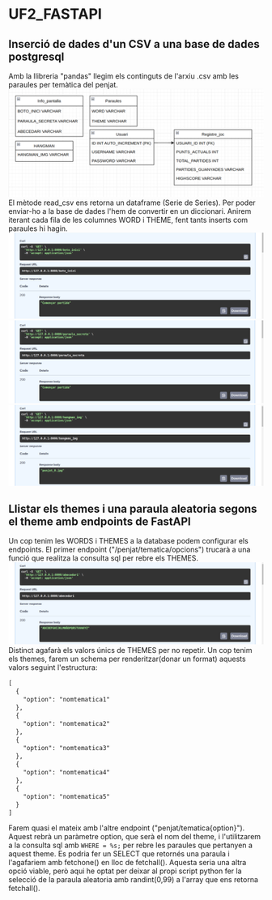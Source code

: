 # UF2_FASTAPI

## Inserció de dades d'un CSV a una base de dades postgresql
Amb la llibreria "pandas" llegim els continguts de l'arxiu .csv amb les paraules per temàtica del penjat.
![cap1](cap1.png)
El mètode read_csv ens retorna un dataframe (Serie de Series). Per poder enviar-ho a la base de dades
l'hem de convertir en un diccionari. Anirem iterant cada fila de les columnes WORD i THEME, fent tants inserts com paraules hi hagin.
![cap2](cap2.png)
![cap3](cap3.png)
![cap4](cap4.png)

## Llistar els themes i una paraula aleatoria segons el theme amb endpoints de FastAPI
Un cop tenim les WORDS i THEMES a la database podem configurar els endpoints.
El primer endpoint ("/penjat/tematica/opcions") trucarà a una funció que realitza la consulta sql per rebre els THEMES.
![cap5](cap5.png)
Distinct agafarà els valors únics de THEMES per no repetir.
Un cop tenim els themes, farem un schema per renderitzar(donar un format) aquests valors seguint l'estructura:
```
[
  {
    "option": "nomtematica1"
  },
  {
    "option": "nomtematica2"
  },
  {
    "option": "nomtematica3"
  },
  {
    "option": "nomtematica4"
  },
  {
    "option": "nomtematica5"
  }
]
```
Farem quasi el mateix amb l'altre endpoint ("penjat/tematica{option}"). Aquest rebrà un paràmetre option, que serà el nom del theme,
i l'utilitzarem a la consulta sql amb `WHERE = %s;` per rebre les paraules que pertanyen a aquest theme.
Es podria fer un SELECT que retornés una paraula i l'agafariem amb fetchone() en lloc de fetchall(). Aquesta seria una altra
opció viable, però aqui he optat per deixar al propi script python fer la selecció de la paraula aleatoria amb randint(0,99) a l'array
que ens retorna fetchall().

